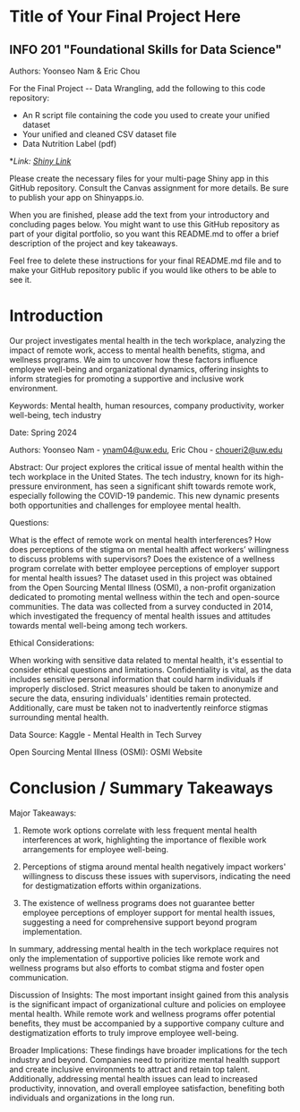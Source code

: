 # Title of Your Final Project Here 
## INFO 201 "Foundational Skills for Data Science"

Authors: Yoonseo Nam & Eric Chou


For the Final Project -- Data Wrangling, add the following to this code repository:

* An R script file containing the code you used to create your unified dataset 
* Your unified and cleaned CSV dataset file
* Data Nutrition Label (pdf) 


**Link: [Shiny Link](https://yseokul.shinyapps.io/shinyapp/)*

Please create the necessary files for your multi-page Shiny app in this GitHub repository. Consult the Canvas assignment for more details. Be sure to publish your app on Shinyapps.io.

When you are finished, please add the text from your introductory and concluding pages below. You might want to use this GitHub repository as part of your digital portfolio, so you want this README.md to offer a brief description of the project and key takeaways.

Feel free to delete these instructions for your final README.md file and to make your GitHub repository public if you would like others to be able to see it. 

# Introduction
Our project investigates mental health in the tech workplace, analyzing the impact of remote work, access to mental health benefits, stigma, and wellness programs. We aim to uncover how these factors influence employee well-being and organizational dynamics, offering insights to inform strategies for promoting a supportive and inclusive work environment.

Keywords: Mental health, human resources, company productivity, worker well-being, tech industry

Date: Spring 2024

Authors: Yoonseo Nam - ynam04@uw.edu, Eric Chou - choueri2@uw.edu

Abstract: Our project explores the critical issue of mental health within the tech workplace in the United States. The tech industry, known for its high-pressure environment, has seen a significant shift towards remote work, especially following the COVID-19 pandemic. This new dynamic presents both opportunities and challenges for employee mental health.

Questions:

What is the effect of remote work on mental health interferences?
How does perceptions of the stigma on mental health affect workers’ willingness to discuss problems with supervisors?
Does the existence of a wellness program correlate with better employee perceptions of employer support for mental health issues?
The dataset used in this project was obtained from the Open Sourcing Mental Illness (OSMI), a non-profit organization dedicated to promoting mental wellness within the tech and open-source communities. The data was collected from a survey conducted in 2014, which investigated the frequency of mental health issues and attitudes towards mental well-being among tech workers.

Ethical Considerations:

When working with sensitive data related to mental health, it's essential to consider ethical questions and limitations. Confidentiality is vital, as the data includes sensitive personal information that could harm individuals if improperly disclosed. Strict measures should be taken to anonymize and secure the data, ensuring individuals' identities remain protected. Additionally, care must be taken not to inadvertently reinforce stigmas surrounding mental health.

Data Source: Kaggle - Mental Health in Tech Survey

Open Sourcing Mental Illness (OSMI): OSMI Website

# Conclusion / Summary Takeaways
Major Takeaways:
1. Remote work options correlate with less frequent mental health interferences at work, highlighting the importance of flexible work arrangements for employee well-being.

2. Perceptions of stigma around mental health negatively impact workers' willingness to discuss these issues with supervisors, indicating the need for destigmatization efforts within organizations.

3. The existence of wellness programs does not guarantee better employee perceptions of employer support for mental health issues, suggesting a need for comprehensive support beyond program implementation.

In summary, addressing mental health in the tech workplace requires not only the implementation of supportive policies like remote work and wellness programs but also efforts to combat stigma and foster open communication.

Discussion of Insights:
The most important insight gained from this analysis is the significant impact of organizational culture and policies on employee mental health. While remote work and wellness programs offer potential benefits, they must be accompanied by a supportive company culture and destigmatization efforts to truly improve employee well-being.

Broader Implications:
These findings have broader implications for the tech industry and beyond. Companies need to prioritize mental health support and create inclusive environments to attract and retain top talent. Additionally, addressing mental health issues can lead to increased productivity, innovation, and overall employee satisfaction, benefiting both individuals and organizations in the long run.
